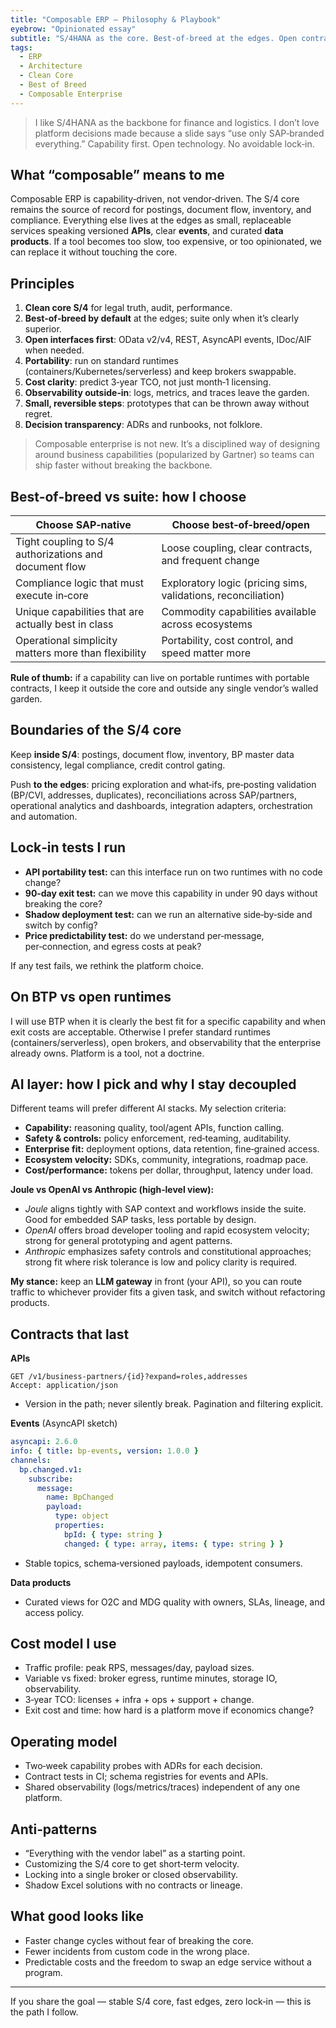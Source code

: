 ```yaml
---
title: "Composable ERP — Philosophy & Playbook"
eyebrow: "Opinionated essay"
subtitle: "S/4HANA as the core. Best‑of‑breed at the edges. Open contracts. Zero drama."
tags:
  - ERP
  - Architecture
  - Clean Core
  - Best of Breed
  - Composable Enterprise
---
```


> I like S/4HANA as the backbone for finance and logistics. I don’t love platform decisions made because a slide says “use only SAP‑branded everything.” Capability first. Open technology. No avoidable lock‑in.

## What “composable” means to me

Composable ERP is capability‑driven, not vendor‑driven. The S/4 core remains the source of record for postings, document flow, inventory, and compliance. Everything else lives at the edges as small, replaceable services speaking versioned **APIs**, clear **events**, and curated **data products**. If a tool becomes too slow, too expensive, or too opinionated, we can replace it without touching the core.

## Principles

1. **Clean core S/4** for legal truth, audit, performance.
2. **Best‑of‑breed by default** at the edges; suite only when it’s clearly superior.
3. **Open interfaces first**: OData v2/v4, REST, AsyncAPI events, IDoc/AIF when needed.
4. **Portability**: run on standard runtimes (containers/Kubernetes/serverless) and keep brokers swappable.
5. **Cost clarity**: predict 3‑year TCO, not just month‑1 licensing.
6. **Observability outside‑in**: logs, metrics, and traces leave the garden.
7. **Small, reversible steps**: prototypes that can be thrown away without regret.
8. **Decision transparency**: ADRs and runbooks, not folklore.

> Composable enterprise is not new. It’s a disciplined way of designing around business capabilities (popularized by Gartner) so teams can ship faster without breaking the backbone.

## Best‑of‑breed vs suite: how I choose

| Choose SAP‑native | Choose best‑of‑breed/open |
|---|---|
| Tight coupling to S/4 authorizations and document flow | Loose coupling, clear contracts, and frequent change |
| Compliance logic that must execute in‑core | Exploratory logic (pricing sims, validations, reconciliation) |
| Unique capabilities that are actually best in class | Commodity capabilities available across ecosystems |
| Operational simplicity matters more than flexibility | Portability, cost control, and speed matter more |

**Rule of thumb:** if a capability can live on portable runtimes with portable contracts, I keep it outside the core and outside any single vendor’s walled garden.

## Boundaries of the S/4 core

Keep **inside S/4**: postings, document flow, inventory, BP master data consistency, legal compliance, credit control gating.

Push **to the edges**: pricing exploration and what‑ifs, pre‑posting validation (BP/CVI, addresses, duplicates), reconciliations across SAP/partners, operational analytics and dashboards, integration adapters, orchestration and automation.

## Lock‑in tests I run

- **API portability test:** can this interface run on two runtimes with no code change?
- **90‑day exit test:** can we move this capability in under 90 days without breaking the core?
- **Shadow deployment test:** can we run an alternative side‑by‑side and switch by config?
- **Price predictability test:** do we understand per‑message, per‑connection, and egress costs at peak?

If any test fails, we rethink the platform choice.

## On BTP vs open runtimes

I will use BTP when it is clearly the best fit for a specific capability and when exit costs are acceptable. Otherwise I prefer standard runtimes (containers/serverless), open brokers, and observability that the enterprise already owns. Platform is a tool, not a doctrine.

## AI layer: how I pick and why I stay decoupled

Different teams will prefer different AI stacks. My selection criteria:

- **Capability:** reasoning quality, tool/agent APIs, function calling.
- **Safety & controls:** policy enforcement, red‑teaming, auditability.
- **Enterprise fit:** deployment options, data retention, fine‑grained access.
- **Ecosystem velocity:** SDKs, community, integrations, roadmap pace.
- **Cost/performance:** tokens per dollar, throughput, latency under load.

**Joule vs OpenAI vs Anthropic (high‑level view):**
- *Joule* aligns tightly with SAP context and workflows inside the suite. Good for embedded SAP tasks, less portable by design.
- *OpenAI* offers broad developer tooling and rapid ecosystem velocity; strong for general prototyping and agent patterns.
- *Anthropic* emphasizes safety controls and constitutional approaches; strong fit where risk tolerance is low and policy clarity is required.

**My stance:** keep an **LLM gateway** in front (your API), so you can route traffic to whichever provider fits a given task, and switch without refactoring products.

## Contracts that last

**APIs**
```http
GET /v1/business-partners/{id}?expand=roles,addresses
Accept: application/json
```
- Version in the path; never silently break. Pagination and filtering explicit.

**Events** (AsyncAPI sketch)
```yaml
asyncapi: 2.6.0
info: { title: bp-events, version: 1.0.0 }
channels:
  bp.changed.v1:
    subscribe:
      message:
        name: BpChanged
        payload:
          type: object
          properties:
            bpId: { type: string }
            changed: { type: array, items: { type: string } }
```
- Stable topics, schema‑versioned payloads, idempotent consumers.

**Data products**
- Curated views for O2C and MDG quality with owners, SLAs, lineage, and access policy.

## Cost model I use

- Traffic profile: peak RPS, messages/day, payload sizes.
- Variable vs fixed: broker egress, runtime minutes, storage IO, observability.
- 3‑year TCO: licenses + infra + ops + support + change.
- Exit cost and time: how hard is a platform move if economics change?

## Operating model

- Two‑week capability probes with ADRs for each decision.
- Contract tests in CI; schema registries for events and APIs.
- Shared observability (logs/metrics/traces) independent of any one platform.

## Anti‑patterns

- “Everything with the vendor label” as a starting point.
- Customizing the S/4 core to get short‑term velocity.
- Locking into a single broker or closed observability.
- Shadow Excel solutions with no contracts or lineage.

## What good looks like

- Faster change cycles without fear of breaking the core.
- Fewer incidents from custom code in the wrong place.
- Predictable costs and the freedom to swap an edge service without a program.

---

If you share the goal — stable S/4 core, fast edges, zero lock‑in — this is the path I follow.

